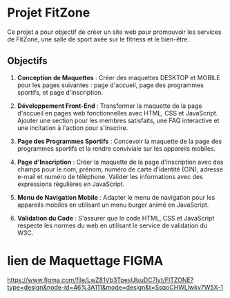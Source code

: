 # Projet FitZone

Ce projet a pour objectif de créer un site web pour promouvoir les services de FitZone, une salle de sport axée sur le fitness et le bien-être.

## Objectifs

1. **Conception de Maquettes** : Créer des maquettes DESKTOP et MOBILE pour les pages suivantes : page d'accueil, page des programmes sportifs, et page d'inscription.

2. **Développement Front-End** : Transformer la maquette de la page d'accueil en pages web fonctionnelles avec HTML, CSS et JavaScript. Ajouter une section pour les membres satisfaits, une FAQ interactive et une incitation à l'action pour s'inscrire.

3. **Page des Programmes Sportifs** : Concevoir la maquette de la page des programmes sportifs et la rendre conviviale sur les appareils mobiles.

4. **Page d'Inscription** : Créer la maquette de la page d'inscription avec des champs pour le nom, prénom, numéro de carte d'identité (CIN), adresse e-mail et numéro de téléphone. Valider les informations avec des expressions régulières en JavaScript.

5. **Menu de Navigation Mobile** : Adapter le menu de navigation pour les appareils mobiles en utilisant un menu burger animé en JavaScript.

6. **Validation du Code** : S'assurer que le code HTML, CSS et JavaScript respecte les normes du web en utilisant le service de validation du W3C.

# lien de Maquettage FIGMA 
https://www.figma.com/file/LwZ81Vb3TpesUlsuDC7lyt/FITZONE?type=design&node-id=46%3A111&mode=design&t=SsqoCHWLlwkv7W5X-1

